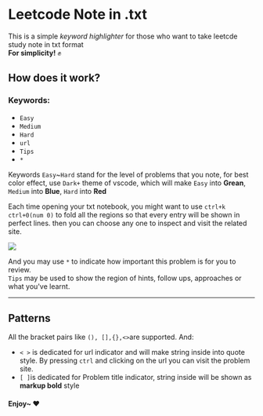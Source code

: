 # Leetcode Note in .txt 
This is a simple *keyword highlighter* for those who want to take leetcde study note in txt format  
**For simplicity!** :fist:
## How does it work?
### Keywords:
* `Easy`
* `Medium`
* `Hard`
* `url`
* `Tips`
* `*`
  
Keywords `Easy`~`Hard` stand for the level of problems that you note, for best color effect, use `Dark+` theme of vscode, which will make `Easy` into **Grean**, `Medium` into **Blue**, `Hard` into **Red**

Each time opening your txt notebook, you might want to use `ctrl+k ctrl+0(num 0)` to fold all the regions so that every entry will be shown in perfect lines. then you can choose any one to inspect and visit the related site.

![](example.gif)

And you may use `*` to indicate how important this problem is for you to review.  
`Tips` may be used to show the region of hints, follow ups, approaches or what you've learnt.

***
## Patterns
All the bracket pairs like `(), [],{},<>`are supported. And:   
* `< >` is dedicated for url indicator and will make string inside into quote style. By pressing `ctrl` and clicking on the url you can visit the problem site.
* `[ ]`is dedicated for Problem title indicator, string inside will be shown as **markup bold** style

#### Enjoy~ :heart: